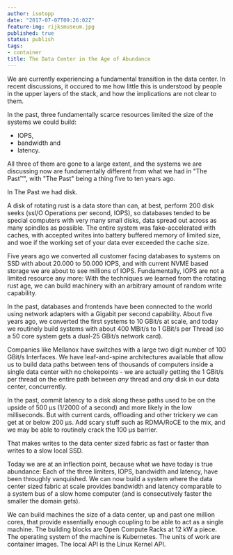 ```yaml
---
author: isotopp
date: "2017-07-07T09:26:02Z"
feature-img: rijksmuseum.jpg
published: true
status: publish
tags:
- container
title: The Data Center in the Age of Abundance
---
```

We are currently experiencing a fundamental transition in the
data center. In recent discussions, it occured to me how little
this is understood by people in the upper layers of the stack,
and how the implications are not clear to them.

In the past, three fundamentally scarce resources limited the
size of the systems we could build:

- IOPS,
- bandwidth and
- latency.

All three of them are gone to a large extent, and the systems we
are discussing now are fundamentally different from what we had
in "The Past™", with "The Past" being a thing five to ten years
ago.

In The Past we had disk.

A disk of rotating rust is a data store than can, at best,
perform 200 disk seeks (ssI/O Operations per second, IOPS), so
databases tended to be special computers with very many small
disks, data spread out across as many spindles as possible. The
entire system was fake-accelerated with caches, with accepted
writes into battery buffered memory of limited size, and woe if
the working set of your data ever exceeded the cache size.

Five years ago we converted all customer facing databases to
systems on SSD with about 20.000 to 50.000 IOPS, and with
current NVME based storage we are about to see millions of IOPS.
Fundamentally, IOPS are not a limited resource any more: With
the techniques we learned from the rotating rust age, we can
build machinery with an arbitrary amount of random write
capability.

In the past, databases and frontends have been connected to the
world using network adapters with a Gigabit per second
capability. About five years ago, we converted the first systems
to 10 GBit/s at scale, and today we routinely build systems with
about 400 MBit/s to 1 GBit/s per Thread (so a 50 core system
gets a dual-25 GBit/s network card).

Companies like Mellanox have switches with a large two digit
number of 100 GBit/s Interfaces. We have leaf-and-spine
architectures available that allow us to build data paths
between tens of thousands of computers inside a single data
center with no chokepoints - we are actually getting the 1
GBit/s per thread on the entire path between _any_ thread and
_any_ disk in our data center, concurrently.

In the past, commit latency to a disk along these paths used to
be on the upside of 500 µs (1/2000 of a second) and more likely
in the low milliseconds. But with current cards, offloading and
other trickery we can get at or below 200 µs. Add scary stuff
such as RDMA/RoCE to the mix, and we may be able to routinely
crack the 100 µs barrier.

That makes writes to the data center sized fabric as fast or
faster than writes to a slow local SSD.

Today we are at an inflection point, because what we have today
is true abundance: Each of the three limiters, IOPS, bandwidth
and latency, have been throughly vanquished. We can now build a
system where the data center sized fabric at scale provides
bandwidth and latency comparable to a system bus of a slow home
computer (and is consecutively faster the smaller the domain
gets).

We can build machines the size of a data center, up and past one
million cores, that provide essentially enough coupling to be
able to act as a single machine. The building blocks are Open
Compute Racks at 12 kW a piece. The operating system of the
machine is Kubernetes. The units of work are container images.
The local API is the Linux Kernel API.

